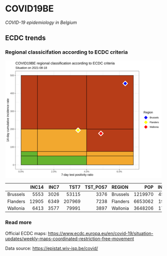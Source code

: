 
# COVID19BE

*COVID-19 epidemiology in Belgium*

## ECDC trends

### Regional classicifation according to ECDC criteria

![](COVID9BE-ecdc-trend.png)

|          | INC14 | INC7 |   TST7 | TST\_POS7 | REGION   |     POP | INC14\_RT |       PR7 |
| :------- | ----: | ---: | -----: | --------: | :------- | ------: | --------: | --------: |
| Brussels |  5553 | 3026 |  53115 |      3376 | Brussels | 1219970 |  455.1751 | 0.0635602 |
| Flanders | 12905 | 6349 | 207969 |      7238 | Flanders | 6653062 |  193.9708 | 0.0348033 |
| Wallonia |  6413 | 3577 |  79991 |      3897 | Wallonia | 3648206 |  175.7850 | 0.0487180 |

### Read more

Official ECDC maps:
<https://www.ecdc.europa.eu/en/covid-19/situation-updates/weekly-maps-coordinated-restriction-free-movement>

Data source: <https://epistat.wiv-isp.be/covid/>
